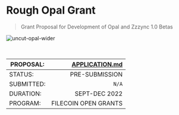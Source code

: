 # Rough Opal Grant
> Grant Proposal for Development of Opal and Zzzync 1.0 Betas

![uncut-opal-wider](https://user-images.githubusercontent.com/36933094/192128528-277a0875-90df-4d14-b9ad-ccdd9d529b82.png)

</br>

| PROPOSAL: | [APPLICATION.md](./APPLICATION.md) |
| --- | ---: |
| STATUS:  | PRE-SUBMISSION |
| SUBMITTED: | `N/A` |
| DURATION: | SEPT-DEC 2022 |
| PROGRAM: | FILECOIN OPEN GRANTS |

